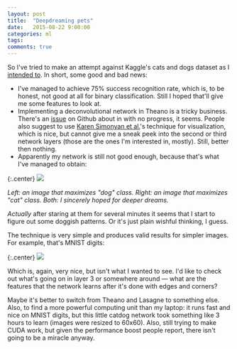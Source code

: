 ```yaml
---
layout: post
title:  "Deepdreaming pets"
date:   2015-08-22 9:00:00
categories: ml
tags:
comments: true
---
```


So I've tried to make an attempt against Kaggle's cats and dogs dataset as I [intended to](http://rocknrollnerd.github.io/ml/2015/08/20/i-want-my-corners.html). In short, some good and bad news:

 * I've managed to achieve 75% success recognition rate, which is, to be honest, not good at all for binary classification. Still I hoped that'll give me some features to look at.
 * Implementing a deconvolutional network in Theano is a tricky business. There's an [issue](https://github.com/Theano/Theano/issues/2022) on Github about in with no progress, it seems. People also suggest to use [Karen Simonyan et al.](http://arxiv.org/abs/1312.6034)'s technique for visualization, which is nice, but cannot give me a sneak peek into the second or third network layers (those are the ones I'm interested in, mostly). Still, better then nothing.
 * Apparently my network is still not good enough, because that's what I've managed to obtain:

{:.center}
![][catdog]

*Left: an image that maximizes "dog" class. Right: an image that maximizes "cat" class. Both: I sincerely hoped for deeper dreams.*

*Actually* after staring at them for several minutes it seems that I start to figure out some doggish patterns. Or it's just plain wishful thinking, I guess.

The technique is very simple and produces valid results for simpler images. For example, that's MNIST digits:

{:.center}
![][mnist]

Which is, again, very nice, but isn't what I wanted to see. I'd like to check out what's going on in layer 3 or somewhere around &mdash; what are the features that the network learns after it's done with edges and corners?

Maybe it's better to switch from Theano and Lasagne to something else. Also, to find a more powerful computing unit than my laptop: it runs fast and nice on MNIST digits, but this little catdog network took something like 3 hours to learn (images were resized to 60x60). Also, still trying to make CUDA work, but given the performance boost people report, there isn't going to be a miracle anyway.

[catdog]: /assets/article_images/2015-08-22-deepdreaming-pets/catdog.png
[mnist]: /assets/article_images/2015-08-22-deepdreaming-pets/mnist.png